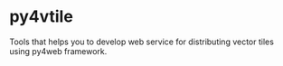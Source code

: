 # py4vtile

Tools that helps you to develop web service for distributing vector tiles using py4web framework.
